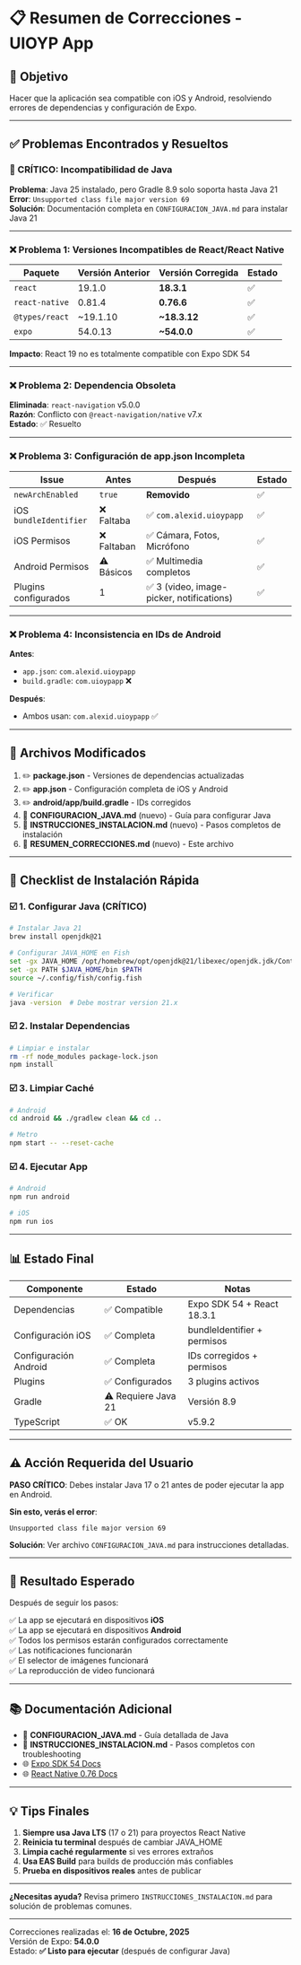 # 📋 Resumen de Correcciones - UIOYP App

## 🎯 Objetivo
Hacer que la aplicación sea compatible con iOS y Android, resolviendo errores de dependencias y configuración de Expo.

---

## ✅ Problemas Encontrados y Resueltos

### 🔴 CRÍTICO: Incompatibilidad de Java
**Problema**: Java 25 instalado, pero Gradle 8.9 solo soporta hasta Java 21  
**Error**: `Unsupported class file major version 69`  
**Solución**: Documentación completa en `CONFIGURACION_JAVA.md` para instalar Java 21

---

### ❌ Problema 1: Versiones Incompatibles de React/React Native

| Paquete | Versión Anterior | Versión Corregida | Estado |
|---------|------------------|-------------------|---------|
| `react` | 19.1.0 | **18.3.1** | ✅ |
| `react-native` | 0.81.4 | **0.76.6** | ✅ |
| `@types/react` | ~19.1.10 | **~18.3.12** | ✅ |
| `expo` | 54.0.13 | **~54.0.0** | ✅ |

**Impacto**: React 19 no es totalmente compatible con Expo SDK 54

---

### ❌ Problema 2: Dependencia Obsoleta

**Eliminada**: `react-navigation` v5.0.0  
**Razón**: Conflicto con `@react-navigation/native` v7.x  
**Estado**: ✅ Resuelto

---

### ❌ Problema 3: Configuración de app.json Incompleta

| Issue | Antes | Después | Estado |
|-------|-------|---------|---------|
| `newArchEnabled` | `true` | **Removido** | ✅ |
| iOS `bundleIdentifier` | ❌ Faltaba | ✅ `com.alexid.uioypapp` | ✅ |
| iOS Permisos | ❌ Faltaban | ✅ Cámara, Fotos, Micrófono | ✅ |
| Android Permisos | ⚠️ Básicos | ✅ Multimedia completos | ✅ |
| Plugins configurados | 1 | ✅ 3 (video, image-picker, notifications) | ✅ |

---

### ❌ Problema 4: Inconsistencia en IDs de Android

**Antes**:
- `app.json`: `com.alexid.uioypapp`
- `build.gradle`: `com.uioypapp` ❌

**Después**:
- Ambos usan: `com.alexid.uioypapp` ✅

---

## 📁 Archivos Modificados

1. ✏️ **package.json** - Versiones de dependencias actualizadas
2. ✏️ **app.json** - Configuración completa de iOS y Android
3. ✏️ **android/app/build.gradle** - IDs corregidos
4. 📄 **CONFIGURACION_JAVA.md** (nuevo) - Guía para configurar Java
5. 📄 **INSTRUCCIONES_INSTALACION.md** (nuevo) - Pasos completos de instalación
6. 📄 **RESUMEN_CORRECCIONES.md** (nuevo) - Este archivo

---

## 🚀 Checklist de Instalación Rápida

### ☑️ 1. Configurar Java (CRÍTICO)
```bash
# Instalar Java 21
brew install openjdk@21

# Configurar JAVA_HOME en Fish
set -gx JAVA_HOME /opt/homebrew/opt/openjdk@21/libexec/openjdk.jdk/Contents/Home
set -gx PATH $JAVA_HOME/bin $PATH
source ~/.config/fish/config.fish

# Verificar
java -version  # Debe mostrar version 21.x
```

### ☑️ 2. Instalar Dependencias
```bash
# Limpiar e instalar
rm -rf node_modules package-lock.json
npm install
```

### ☑️ 3. Limpiar Caché
```bash
# Android
cd android && ./gradlew clean && cd ..

# Metro
npm start -- --reset-cache
```

### ☑️ 4. Ejecutar App
```bash
# Android
npm run android

# iOS  
npm run ios
```

---

## 📊 Estado Final

| Componente | Estado | Notas |
|------------|---------|-------|
| Dependencias | ✅ Compatible | Expo SDK 54 + React 18.3.1 |
| Configuración iOS | ✅ Completa | bundleIdentifier + permisos |
| Configuración Android | ✅ Completa | IDs corregidos + permisos |
| Plugins | ✅ Configurados | 3 plugins activos |
| Gradle | ⚠️ Requiere Java 21 | Versión 8.9 |
| TypeScript | ✅ OK | v5.9.2 |

---

## ⚠️ Acción Requerida del Usuario

**PASO CRÍTICO**: Debes instalar Java 17 o 21 antes de poder ejecutar la app en Android.

**Sin esto, verás el error**:
```
Unsupported class file major version 69
```

**Solución**: Ver archivo `CONFIGURACION_JAVA.md` para instrucciones detalladas.

---

## 🎉 Resultado Esperado

Después de seguir los pasos:

✅ La app se ejecutará en dispositivos **iOS**  
✅ La app se ejecutará en dispositivos **Android**  
✅ Todos los permisos estarán configurados correctamente  
✅ Las notificaciones funcionarán  
✅ El selector de imágenes funcionará  
✅ La reproducción de video funcionará  

---

## 📚 Documentación Adicional

- 📖 **CONFIGURACION_JAVA.md** - Guía detallada de Java
- 📖 **INSTRUCCIONES_INSTALACION.md** - Pasos completos con troubleshooting
- 🌐 [Expo SDK 54 Docs](https://docs.expo.dev/)
- 🌐 [React Native 0.76 Docs](https://reactnative.dev/)

---

## 💡 Tips Finales

1. **Siempre usa Java LTS** (17 o 21) para proyectos React Native
2. **Reinicia tu terminal** después de cambiar JAVA_HOME
3. **Limpia caché regularmente** si ves errores extraños
4. **Usa EAS Build** para builds de producción más confiables
5. **Prueba en dispositivos reales** antes de publicar

---

**¿Necesitas ayuda?** Revisa primero `INSTRUCCIONES_INSTALACION.md` para solución de problemas comunes.

---

Correcciones realizadas el: **16 de Octubre, 2025**  
Versión de Expo: **54.0.0**  
Estado: **✅ Listo para ejecutar** (después de configurar Java)

